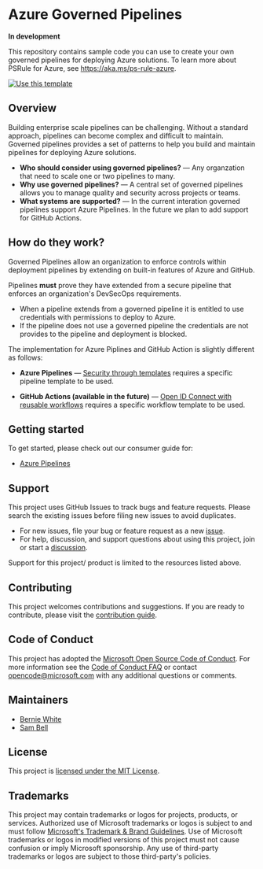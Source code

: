 # Azure Governed Pipelines

**In development**

This repository contains sample code you can use to create your own governed pipelines for deploying Azure solutions.
To learn more about PSRule for Azure, see <https://aka.ms/ps-rule-azure>.

[![Use this template](https://img.shields.io/static/v1?label=GitHub&message=Use%20this%20template&logo=github&color=007acc)](https://github.com/Azure/PSRule.Rules.Azure-governed/generate)

## Overview

Building enterprise scale pipelines can be challenging.
Without a standard approach, pipelines can become complex and difficult to maintain.
Governed pipelines provides a set of patterns to help you build and maintain pipelines for deploying Azure solutions.

- **Who should consider using governed pipelines?** &mdash; Any organzation that need to scale one or two pipelines to many.
- **Why use governed pipelines?** &mdash; A central set of governed pipelines allows you to manage quality and security across projects or teams.
- **What systems are supported?** &mdash; In the current interation governed pipelines support Azure Pipelines.
  In the future we plan to add support for GitHub Actions.

## How do they work?

Governed Pipelines allow an organization to enforce controls within deployment pipelines by extending on built-in features of Azure and GitHub.

Pipelines **must** prove they have extended from a secure pipeline that enforces an organization's DevSecOps requirements.

- When a pipeline extends from a governed pipeline it is entitled to use credentials with permissions to deploy to Azure.
- If the pipeline does not use a governed pipeline the credentials are not provides to the pipeline and deployment is blocked.

The implementation for Azure Piplines and GitHub Action is slightly different as follows:

- **Azure Pipelines** &mdash; [Security through templates][1] requires a specific pipeline template to be used.
- **GitHub Actions (available in the future)** &mdash; [Open ID Connect with reusable workflows][2] requires a specific workflow template to be used.

  [1]: https://learn.microsoft.com/azure/devops/pipelines/security/templates?view=azure-devops
  [2]: https://docs.github.com/enterprise-cloud@latest/actions/deployment/security-hardening-your-deployments/using-openid-connect-with-reusable-workflows

## Getting started

To get started, please check out our consumer guide for:

- [Azure Pipelines](docs/consumer-azure-pipelines.md)

## Support

This project uses GitHub Issues to track bugs and feature requests.
Please search the existing issues before filing new issues to avoid duplicates.

- For new issues, file your bug or feature request as a new [issue].
- For help, discussion, and support questions about using this project, join or start a [discussion].

Support for this project/ product is limited to the resources listed above.

  [issue]: https://github.com/Azure/PSRule.Rules.Azure-governed/issues
  [discussion]: https://github.com/Azure/PSRule.Rules.Azure-governed/discussion

## Contributing

This project welcomes contributions and suggestions.
If you are ready to contribute, please visit the [contribution guide](CONTRIBUTING.md).

## Code of Conduct

This project has adopted the [Microsoft Open Source Code of Conduct](https://opensource.microsoft.com/codeofconduct/).
For more information see the [Code of Conduct FAQ](https://opensource.microsoft.com/codeofconduct/faq/)
or contact [opencode@microsoft.com](mailto:opencode@microsoft.com) with any additional questions or comments.

## Maintainers

- [Bernie White](https://github.com/BernieWhite)
- [Sam Bell](https://github.com/ms-sambell)

## License

This project is [licensed under the MIT License](LICENSE).

## Trademarks

This project may contain trademarks or logos for projects, products, or services.
Authorized use of Microsoft trademarks or logos is subject to and must follow [Microsoft's Trademark & Brand Guidelines](https://www.microsoft.com/en-us/legal/intellectualproperty/trademarks/usage/general).
Use of Microsoft trademarks or logos in modified versions of this project must not cause confusion or imply Microsoft sponsorship.
Any use of third-party trademarks or logos are subject to those third-party's policies.
